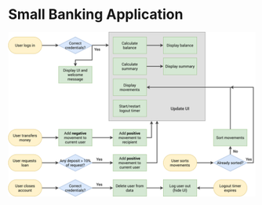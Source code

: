# Small Banking Application
![Flow Chart](https://github.com/AnhLamTruong/BanklistUpdated/blob/main/Banklist_GUI/Bankist-flowchart.png)
